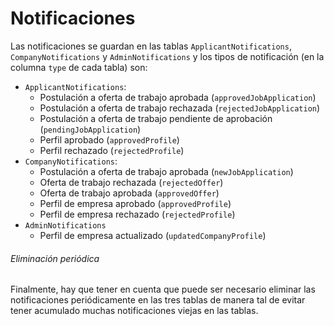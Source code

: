 # Notificaciones

Las notificaciones se guardan en las tablas `ApplicantNotifications`, 
`CompanyNotifications` y `AdminNotifications` y los tipos de notificación 
(en la columna `type` de cada tabla) son:

* `ApplicantNotifications`:
    * Postulación a oferta de trabajo aprobada (`approvedJobApplication`)
    * Postulación a oferta de trabajo rechazada (`rejectedJobApplication`)
    * Postulación a oferta de trabajo pendiente de aprobación (`pendingJobApplication`)
    * Perfil aprobado (`approvedProfile`)
    * Perfil rechazado (`rejectedProfile`)
* `CompanyNotifications`:
    * Postulación a oferta de trabajo aprobada (`newJobApplication`)
    * Oferta de trabajo rechazada (`rejectedOffer`)
    * Oferta de trabajo aprobada (`approvedOffer`)
    * Perfil de empresa aprobado (`approvedProfile`)
    * Perfil de empresa rechazado (`rejectedProfile`)
* `AdminNotifications`
    * Perfil de empresa actualizado (`updatedCompanyProfile`)
    
###### Eliminación periódica

Finalmente, hay que tener en cuenta que puede ser necesario eliminar las 
notificaciones periódicamente en las tres tablas de manera tal de evitar 
tener acumulado muchas notificaciones viejas en las tablas.
